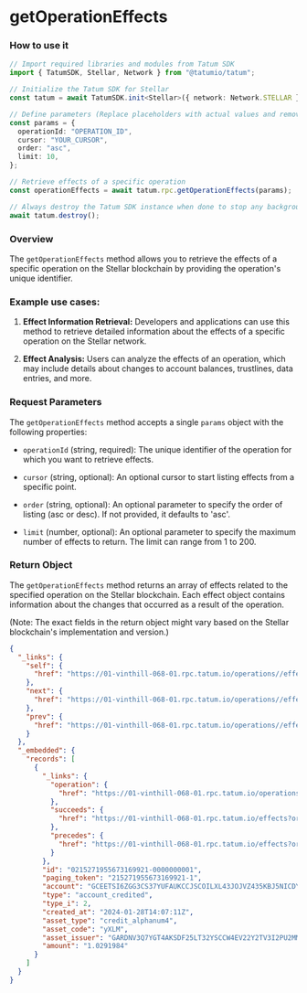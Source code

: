 # getOperationEffects

### How to use it

```typescript
// Import required libraries and modules from Tatum SDK
import { TatumSDK, Stellar, Network } from "@tatumio/tatum";

// Initialize the Tatum SDK for Stellar
const tatum = await TatumSDK.init<Stellar>({ network: Network.STELLAR });

// Define parameters (Replace placeholders with actual values and remove redundant)
const params = {
  operationId: "OPERATION_ID",
  cursor: "YOUR_CURSOR",
  order: "asc",
  limit: 10,
};

// Retrieve effects of a specific operation
const operationEffects = await tatum.rpc.getOperationEffects(params);

// Always destroy the Tatum SDK instance when done to stop any background processes
await tatum.destroy();
```

### Overview

The `getOperationEffects` method allows you to retrieve the effects of a specific operation on the Stellar blockchain by providing the operation's unique identifier.

### Example use cases:

1. **Effect Information Retrieval:**
   Developers and applications can use this method to retrieve detailed information about the effects of a specific operation on the Stellar network.

2. **Effect Analysis:**
   Users can analyze the effects of an operation, which may include details about changes to account balances, trustlines, data entries, and more.

### Request Parameters

The `getOperationEffects` method accepts a single `params` object with the following properties:

- `operationId` (string, required):
  The unique identifier of the operation for which you want to retrieve effects.

- `cursor` (string, optional):
  An optional cursor to start listing effects from a specific point.

- `order` (string, optional):
  An optional parameter to specify the order of listing (asc or desc). If not provided, it defaults to 'asc'.

- `limit` (number, optional):
  An optional parameter to specify the maximum number of effects to return. The limit can range from 1 to 200.

### Return Object

The `getOperationEffects` method returns an array of effects related to the specified operation on the Stellar blockchain. Each effect object contains information about the changes that occurred as a result of the operation.

(Note: The exact fields in the return object might vary based on the Stellar blockchain's implementation and version.)

```json
{
  "_links": {
    "self": {
      "href": "https://01-vinthill-068-01.rpc.tatum.io/operations//effects?cursor=&limit=10&order=asc"
    },
    "next": {
      "href": "https://01-vinthill-068-01.rpc.tatum.io/operations//effects?cursor=215271955673288705-1&limit=10&order=asc"
    },
    "prev": {
      "href": "https://01-vinthill-068-01.rpc.tatum.io/operations//effects?cursor=215271955673169921-1&limit=10&order=desc"
    }
  },
  "_embedded": {
    "records": [
      {
        "_links": {
          "operation": {
            "href": "https://01-vinthill-068-01.rpc.tatum.io/operations/215271955673169921"
          },
          "succeeds": {
            "href": "https://01-vinthill-068-01.rpc.tatum.io/effects?order=desc&cursor=215271955673169921-1"
          },
          "precedes": {
            "href": "https://01-vinthill-068-01.rpc.tatum.io/effects?order=asc&cursor=215271955673169921-1"
          }
        },
        "id": "0215271955673169921-0000000001",
        "paging_token": "215271955673169921-1",
        "account": "GCEETSI6ZGG3CS37YUFAUKCCJSCOILXL43JOJVZ435KBJ5NICDYY4EMP",
        "type": "account_credited",
        "type_i": 2,
        "created_at": "2024-01-28T14:07:11Z",
        "asset_type": "credit_alphanum4",
        "asset_code": "yXLM",
        "asset_issuer": "GARDNV3Q7YGT4AKSDF25LT32YSCCW4EV22Y2TV3I2PU2MMXJTEDL5T55",
        "amount": "1.0291984"
      }
    ]
  }
}
```
